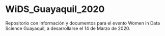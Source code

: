 # WiDS_Guayaquil_2020
Repositorio con información y documentos para el evento Women in Data Science Guayaquil, a desarrollarse el 14 de Marzo de 2020.
